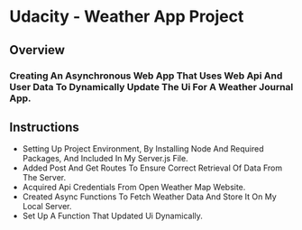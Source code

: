 

# Udacity - Weather App Project

## Overview

### Creating An Asynchronous Web App That Uses Web Api And User Data To Dynamically Update The Ui For A Weather Journal App.

## Instructions

-   Setting Up Project Environment, By Installing Node And Required Packages, And Included In My Server.js File.
-   Added Post And Get Routes To Ensure Correct Retrieval Of Data From The Server.
-   Acquired Api Credentials From Open Weather Map Website.
-   Created Async Functions To Fetch Weather Data And Store It On My Local Server.
-   Set Up A Function That Updated Ui Dynamically.
